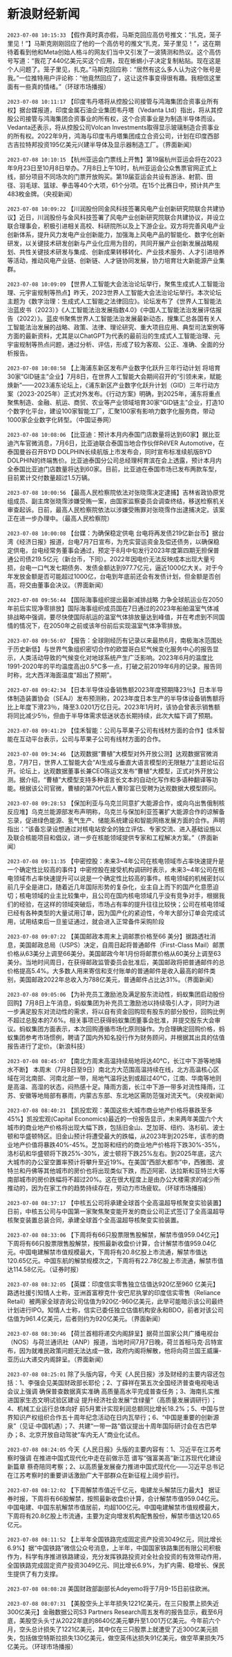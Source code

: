 # 新浪财经新闻
`2023-07-08 10:15:33` 【假作真时真亦假，马斯克回应高仿号推文：“扎克，笼子里见！”】马斯克刚刚回应了他的一个高仿号的推文“扎克，笼子里见！”，这在期待着看到他和Meta创始人格斗的网友们当中又引发了一波猜测和热议。这个高仿号写道：“我花了440亿美元买这个应用，现在蜥蜴小子决定复制粘贴。现在这是个人问题了。笼子里见，扎克。”马斯克回应称：“居然有这么多人认为这个账号是我。”一位推特用户评论称：“他竟然回应了，这让这件事变得很有趣。我相信这里面有一些真的情绪。”（环球市场播报）

`2023-07-08 10:11:17` 【印度韦丹塔将从控股公司接管与鸿海集团合资事业所有权】据台媒报道，印度金属石油企业集团韦丹塔（Vedanta Ltd）指出，将从其控股公司接管与鸿海集团合资事业的所有权，这个合资事业是为制造半导体而设。Vedanta还表示，将从控股公司Volcan Investments取得显示玻璃制造合资事业的所有权。2022年9月，鸿海与印度韦丹塔集团成立合资公司，计划在印度西部古吉拉特邦投资195亿美元兴建半导体及显示器制造工厂。（界面新闻）

`2023-07-08 10:10:15` 【杭州亚运会门票线上开售】第19届杭州亚运会将在2023年9月23日至10月8日举办。7月8日上午10时，杭州亚运会公众售票官网正式上线，部分项目不同场次的门票开放购买。第19届亚运会共设有游泳、射箭、田径、羽毛球、篮球、拳击等40个大项，61个分项。在15个比赛日中，预计共产生483枚金牌。（央视新闻）

`2023-07-08 10:09:22` 【川润股份同金风科技签署风电产业创新研究院联合共建协议】近日，川润股份与金风科技签署了风电产业创新研究院联合共建协议，并设立联合理事会，积极引进相关高校、科研院所以及上下游企业。双方将完善风电产业创新体系，提升风力发电产业创新能力，加强海上风电产品的智能化、数字化创新研发，以关键技术研发创新与产业化应用为目的，共同开展产业创新发展战略规划、共性关键技术研发与集成、创新成果转移转化、产业技术服务、人才引进培养等活动，推动风电产业链、创新链、人才链协同发展，协力培育壮大新能源产业集群。

`2023-07-08 10:09:09` 【世界人工智能大会法治论坛举行，聚焦生成式人工智能治理、元宇宙规制等热点】昨天，2023世界人工智能大会法治论坛举行。本次论坛主题为《数字治理：生成式人工智能之法律回应》。论坛发布了《世界人工智能法治蓝皮书（2023）》《人工智能法治发展指数4.0》《中国人工智能法治发展评估报告（2022）》。蓝皮书聚焦世界人工智能法治发展最新动态，搜集汇总各国有关人工智能法治发展的战略、政策、法律、理论研究、重大项目应用、典型司法案例等方面的最新资料，尤其是以ChatGPT为代表的最前沿的生成式人工智能治理、元宇宙规制等热点问题，通过分析、评估，形成了较为客观、公正、准确、全面的分析报告。

`2023-07-08 10:08:58` 【上海浦东新区发布产业数字化跃升三年行动计划 将培育30家“GID链主”企业】7月8日，在世界人工智能大会期间召开的“引领未来，赋能焕新”——2023浦东论坛上，《浦东新区产业数字化跃升计划（GID）三年行动方案（2023-2025年）正式对外发布。《行动方案》明确，到2025年，浦东将重点聚焦制造、金融、航运、商贸、农业等产业领域培育30家“GID链主”企业，打造10个数字化平台，建设100家智能工厂，汇聚100家有影响力数字化服务商，带动1000家企业数字化转型。（中国证券网）

`2023-07-08 10:08:06` 【比亚迪：预计本月内泰国门店数量将达到60家】据比亚迪汽车官微消息，7月6日，比亚迪联合泰国当地合作伙伴RêVER Automotive，在泰国曼谷召开BYD DOLPHIN长续航版上市发布会，同时宣布标准续航版BYD DOLPHIN的终端售价。比亚迪泰国分公司总经理柯育滨在会上透露，预计本月内全泰国比亚迪门店数量将达到60家。目前，比亚迪在泰国市场已发布两款车型，目前累计交付数量超过1.5万辆。

`2023-07-08 10:00:56` 【最高人民检察院依法对张晓霈决定逮捕】吉林省政协原党组成员、副主席张晓霈涉嫌受贿一案，由国家监察委员会调查终结，移送检察机关审查起诉。日前，最高人民检察院依法以涉嫌受贿罪对张晓霈作出逮捕决定。该案正在进一步办理中。（最高人民检察院）

`2023-07-08 10:00:08` 【台媒：为确保稳定供电 台电将再发债219亿新台币】据台湾《经济日报》报道，台电7月7日宣布，为充实营运资金及偿还债务，以确保稳定供电，台电经常务董事会通过，预定于8月中旬发行2023年度第四期无担保普通公司债219.5亿元（新台币，下同）。2022年因电价无法反映成本出现大量亏损，台电一口气发七期债务、发债金额达到977.7亿元，逼近1000亿大关。对于今年发放金额是否可能超过1000亿，台电到年底前还会有发债计划，但金额是否创高，将交由董事会决议。（界面新闻）

`2023-07-08 09:56:44` 【国际海事组织提出最新减排战略 力争全球航运业在2050年前后实现净零排放】国际海事组织成员国在7日通过的2023年船舶温室气体减排战略中强调，要尽快使国际航运的温室气体排放量达到峰值，并在考虑到不同国情的情况下，在2050年之前或该年份前后实现温室气体净零排放。

`2023-07-08 09:56:07` 【报告：全球刚经历有记录以来最热6月，南极海冰范围处于历史新低】与世界气象组织密切合作的欧盟哥白尼气候变化服务中心的报告显示，人类活动导致的气候变化对地球系统产生广泛影响。2023年6月的温度比1991-2020年的平均温度高出0.5°C多一点，打破之前2019年6月的记录。报告同时称，北大西洋海面温度“超出了预期”。

`2023-07-08 09:42:34` 【日本半导体设备销售额2023年度预期降23％】日本半导体制造装置协会（SEAJ）发布预测称，2023年度日本生产的半导体设备销售额将比上年度下滑23％，降至3.0201万亿日元。2023年1月时，该协会曾表示销售额将同比减少5％，但由于半导体需求低迷状态长期持续，此次大幅下调了预期。

`2023-07-08 09:41:29` 【佳禾智能：公司与苹果子公司有线材方面的合作】佳禾智能在互动平台表示，公司与苹果子公司有线材方面的合作。

`2023-07-08 09:34:46` 【达观数据“曹植”大模型对外开放公测】达观数据官微消息，7月7日，世界人工智能大会“AI生成与垂直大语言模型的无限魅力”主题论坛召开。论坛上，达观数据董事长兼CEO陈运文发布“曹植”大模型，正式对外开放公测。据介绍，“曹植”大模型支持多种语言长文本的自动化写作和多语种翻译等功能。根据该公司官微，曹植的第70代后人曹珍富已受聘为达观数据大模型顾问。

`2023-07-08 09:28:53` 【保加利亚与乌克兰同意扩大能源合作，或向乌出售俄制核反应堆】乌克兰能源部发布声明称，乌克兰与保加利亚签署扩大能源合作的谅解备忘录，促进绿色能源、氢气生产、储能系统建设和智能网络发展方面的合作。声明指出：“该备忘录设想通过对核电站安全的独立评估、专家交流、进入基础设施以及联合核能项目和倡议，进一步在核能领域提供专家和工程解决方案。”（界面新闻）

`2023-07-08 09:11:35` 【中密控股：未来3~4年公司在核电领域市占率快速提升是一个确定性比较高的事件】中密控股在接受机构调研时表示，未来3~4年公司在核电领域市占率快速提升可以说是一个确定性比较高的事件。核电领域的机械密封以前几乎全是进口，随着近几年国际形势的复杂化，业主自上而下的国产化意愿迫切；核电领域的业主比较集中，且公司在国内核电领域几乎没有竞争对手，根据我们的经验，在这样的领域突破后，市场占有率的提升往往比较快；公司在核电领域已经有各种类型的大量试用订单，因为国产化的紧迫性，今年大部分订单会完成试用，试用结束后一旦鉴证通过，就会进入正常备件采购阶段

`2023-07-08 09:07:22` 【美国邮政本周末上调邮票价格至66 美分】据路透社消息，美国邮政总局（USPS）决定，自周日起将普通邮件（First-Class Mail）邮票价格从63美分上调至66美分。美国邮政今年1月份将邮票价格从60美分上调至63美分。当地时间周日，在获得邮政监管委员会批准后，美国邮政将把普通邮件的总价格提高5.4%。大多数人用来寄信和支付账单的普通邮件是收入最高的邮件类别，美国邮政2022年总收入为788亿美元，普通邮件占比达31%。（界面新闻）

`2023-07-08 09:05:06` 【为补充员工激励池及满足股东流动性，蚂蚁集团启动股份回购】7月8日上午消息，蚂蚁集团为补充员工激励池以持续吸引人才，同时为进一步满足股东对流动性的需求，将以自有资金回购现有股东的部分股份，回购比例不超过总股本的7.6%。相关事项已获得蚂蚁集团董事会批准，并提交股东大会审议。蚂蚁集团方面表示，本次回购遵循市场化原则操作。为合理确定回购价格，蚂蚁集团参考市场惯例，聘请了国内外知名投行作为财务顾问，并根据其出具的估值报告进行了定价。（新浪科技）

`2023-07-08 08:45:07` 【南北方周末高温持续局地将达40℃，长江中下游等地降水不断】 本周末（7月8日至9日）南北方大范围高温持续在线，北方高温核心区域在河北南部、河南北部一带，局地气温将达到或超过40℃，江南、华南等地则是高温、高湿的状态，闷热感十足。降雨方面，长江中下游一带多对流性降雨，江苏、安徽等地局部有暴雨，内蒙古东部、东北地区需防范强对流天气。（央视新闻）

`2023-07-08 08:40:21` 【凯投宏观：美国这些大城市商业地产价格将暴跌至多45%】凯投宏观(Capital Economics)最近的一份报告显示，未来两年美国六个大城市的商业地产价格将出现大幅下跌，包括旧金山、芝加哥、纽约、洛杉矶、波士顿和华盛顿特区。旧金山预计将遭受最大的跌幅，从2023年到2025年，该市的商业地产价值将暴跌40%-45%。芝加哥和纽约的商业地产价格将下跌30%-35%，洛杉矶和华盛顿将下跌25%-30%，波士顿将下跌25%左右。到2025年底，这六大城市的办公室空置率预计将攀升至近19%。在美国“西部大都市”中，西雅图、波特兰和丹佛等其他城市的房价也将出现类似下跌，而迈阿密、达拉斯和亚特兰大等南部城市的房价跌幅将不超过20%。这在很大程度上是由办公大楼需求的减少所推动的，因为在家工作的趋势持续存在，劳动力市场疲软。（环球市场播报）

`2023-07-08 08:37:17` 【中核五公司将承建全球首个全高温超导核聚变实验装置】日前，中核五公司与中国第一家聚焦聚变能开发的商业公司正式签订了全高温超导核聚变装置总装合同，承建全球首个全高温超导核聚变实验装置。

`2023-07-08 08:33:06` 【下周将有66只股票限售股解禁，解禁市值959.04亿元】 下周将有66只股票限售股解禁，按照最新收盘价计算，合计解禁市值959.04亿元。中国电建解禁市值规模最大，下周将有20.8亿股上市流通，解禁市值达120.65亿元。中国东航的解禁规模次之，下周将有22.78亿股上市流通，解禁市值达114.58亿元。（证券时报）

`2023-07-08 08:32:05` 【英媒：印度信实零售独立估值达920亿至960 亿美元】路透社援引知情人士称，亚洲首富穆克什·安巴尼执掌的印度信实零售（Reliance Retail）被两家全球咨询公司估值为920亿-960亿美元，此举可能暗示该公司最终计划进行IPO。知情人士称，信实已委任独立估值机构安永和BDO，前者对该公司估值为961.4亿美元，后者则约为920亿美元。（界面新闻）

`2023-07-08 08:30:46` 【荷兰首相将递交内阁辞呈】据荷兰国家公共广播电视台（NOS）与荷兰通讯社（ANP）报道，当地时间7月7日晚，荷兰首相马克·吕特宣布，因为就难民政策问题无法达成一致，政府内阁将解散，他将向荷兰国王威廉-亚历山大递交内阁辞呈。（界面新闻）

`2023-07-08 08:25:01` 除了头版内容，今天《人民日报》涉及财经的主要内容还包括：1、李强会见美国财政部长耶伦；2、丁薛祥在第五次全国经济普查电视电话会议上强调 确保普查数据真实准确 高质量高水平完成普查任务；3、海南扎实推进国家生态文明试验区建设 提升经济社会发展“含绿量”（高质量发展调研行）；4、机械工业运行总体向好 前5月累计实现利润总额同比增长18.2%；5、中国与世界知识产权组织合作五十周年纪念活动在日内瓦举行；6、“中国是重要的创新源泉”（见证·中国机遇）；7、共建“一带一路”倡议提出十周年国际研讨会在古巴举办；8、北京开放自动驾驶“车内无人”商业化试点。

`2023-07-08 08:24:05` 今天《人民日报》头版的主要内容有：1、习近平在江苏考察时强调 在推进中国式现代化中走在前做示范 谱写“强富美高”新江苏现代化建设新篇章 蔡奇陪同考察；2、以高质量发展奋力推进中国式现代化——习近平总书记在江苏考察时的重要讲话激励广大干部群众在新征程上阔步前行。

`2023-07-08 08:12:02` 【下周解禁市值近千亿元，电建龙头解禁压力最大】 据证券时报，下周将有66股解禁，按照最新收盘价计算，合计解禁市值959.04亿元。中国电建、中国东航解禁市值居前，均超100亿元。中国电建解禁市值规模最大，下周将有20.8亿股上市流通，主要为定向增发机构配售股份，解禁市值达120.65亿元。

`2023-07-08 08:11:52` 【上半年全国铁路完成固定资产投资3049亿元，同比增长6.9%】据“中国铁路”微信公众号消息，上半年，中国国家铁路集团有限公司积极作为，科学有序推进铁路建设，充分发挥铁路投资对全社会投资的有效带动作用，全国铁路完成固定资产投资3049亿元、同比增长6.9%，为扩内需、稳增长、保民生提供了有力支撑。

`2023-07-08 08:08:28` 美国财政部副部长Adeyemo将于7月9-15日前往欧洲。

`2023-07-08 08:07:31` 【美股空头上半年损失1221亿美元，在三只股票上损失近300亿美元】金融数据公司S3 Partners Research周五发布的报告显示，截至6月底，美股空头头寸从2022年底的8640亿美元攀升至1.001万亿美元。今年前六个月，空头总计损失了1221亿美元，其中仅在三只股票上就遭受了近300亿美元损失，包括做空特斯拉损失130亿美元，做空英伟达损失91亿美元，做空苹果损失75亿美元。（环球市场播报）

